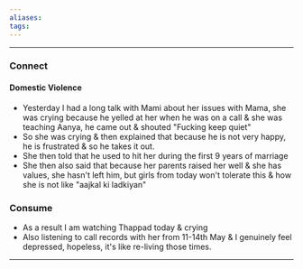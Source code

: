 ```yaml
---
aliases:
tags:
---
```


---

### Connect
#### Domestic Violence
- Yesterday I had a long talk with Mami about her issues with Mama, she was crying because he yelled at her when he was on a call & she was teaching Aanya, he came out & shouted "Fucking keep quiet"
- So she was crying & then explained that because he is not very happy, he is frustrated & so he takes it out.
- She then told that he used to hit her during the first 9 years of marriage
- She then also said that because her parents raised her well & she has values, she hasn't left him, but girls from today won't tolerate this & how she is not like "aajkal ki ladkiyan"
### Consume
- As a result I am watching Thappad today & crying
- Also listening to call records with her from 11-14th May & I genuinely feel depressed, hopeless, it's like re-living those times.

--- 


